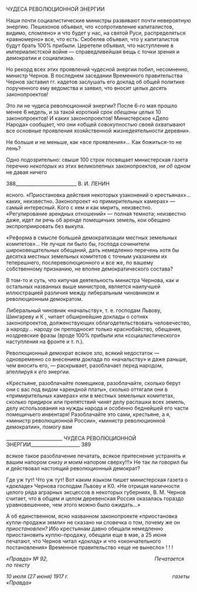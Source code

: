 ЧУДЕСА РЕВОЛЮЦИОННОЙ ЭНЕРГИИ

Наши почти социалистические министры развивают почти невероятную энергию. Пешехонов объявил, что «сопротивление капиталистов, видимо, сломлено» и что будет у нас, на святой Руси, распределяться «равномерно» все, что есть. Скобелев объявил, что у капиталистов будут брать 100% прибыли. Церетели объявил, что наступление в империалистской войне — справедливейшая вещь с точки зрения и демократии и со­циализма.

Но рекорд всех этих проявлений чудесной энергии побил, несомненно, министр Чернов. В последнем заседании Временного правительства Чернов заставил гг. кадетов заслушать его доклад об общей политике порученного ему ведомства и заявил, что вно­сит целых _десять_ законопроектов!

Это ли не чудеса революционной энергии? После 6-го мая прошло менее 6 недель, и за такой короткий срок _обещаны_ целых 10 законопроектов! И каких законопроектов! Министерское «Дело Народа» сообщает, что они «общей совокупностью своей охваты­вают все основные проявления хозяйственной жизнедеятельности деревни».

Не больше и не меньше, как «все проявления»... Как божиться-то не лень?

Одно подозрительно: свыше 100 строк посвящает министерская газета перечню _не­которых_ из этих великолепных законопроектов, _ни об одном_ не давая ничего

  

388__________________________ В. И. ЛЕНИН

ясного. «Приостановка действия некоторых узаконений о крестьянах»... каких, неиз­вестно. Законопроект «о примирительных камерах» — самый интересный. Кого с кем и как мирить, неизвестно. «Регулирование арендных отношений» — полная темнота; не­известно даже, идет ли речь об аренде помещичьих земель, кои обещано экспроприи­ровать без выкупа.

«Реформа в смысле большей демократизации местных земельных комитетов»... Не лучше ли было бы, господа сочинители широковещательных обещаний, дать немед­ленно перечень хотя бы десятка местных земельных комитетов с точным указанием их теперешнего, послереволюционного и все же, по вашему собственному признанию, не вполне демократического состава?

В том-то и суть, что кипучая деятельность министра Чернова, как и остальных на­званных выше министров, является наилучшей иллюстрацией различия между либе­ральным чиновником и революционным демократом.

Либеральный чиновник «начальству», т. е. господам Львову, Шингареву и К , читает обширнейшие доклады о сотнях законопроектов, долженствующих облагодетельство­вать человечество, а народу... народу он преподносит только краснобайство, обещания, ноздревские фразы (вроде 100% прибыли или «социалистического» наступления на фронте и т. п.).

Революционный демократ всякое зло, всякий недостаток — одновременно со внесе­нием доклада по «начальству» и даже раньше, чем вносить его, — раскрывает, разобла­чает перед народом, апеллируя к _его_ энергии.

«Крестьяне, разоблачайте помещиков, разоблачайте, сколько берут они с вас под ви­дом «арендной платы», сколько оттягали они в «примирительных камерах» или в мест­ных земельных комитетах, сколько придирок или препятствий чинят делу распашки всех земель, делу использования на нужды народа и особенно беднейшей его части по­мещичьего инвентаря! Разоблачайте это сами, крестьяне, а я, «министр революционной России», «министр революционной демократии», _помогу_ вам

  

________________________ ЧУДЕСА РЕВОЛЮЦИОННОЙ ЭНЕРГИИ_____________________ 389

всякое такое разоблачение печатать, всякое притеснение устранять и вашим напором снизу и моим напором сверху!!!» Не так ли говорил бы и действовал настоящий рево­люционный демократ?

Где уж тут! Что уж тут! Вот каким языком пишет министерская газета о «докладе» Чернова господам Львову и К0. «Не отрицая наличности целого ряда аграрных эксцес­сов в некоторых губерниях, В. М. Чернов считает, что в общем и целом деревенская Россия оказалась гораздо уравновешеннее, чем этого можно было ожидать...»

А об единственном, ясно названном законопроекте «приостановка купли-продажи земли» не сказано ни словечка о том, почему же он _приостановлен?_ Ибо крестьянам давно обещали немедленно приостановить куплю-продажу, обещали еще в мае, а 25 июня печатают, что Чернов читал «доклад» и что «окончательного постановления» Временное правительство «еще не вынесло» ! ! !

_«Правда» № 92,                                                                          Печатается по тексту_

_10 июля (27 июня) 1917 г.                                                                        газеты «Правда»_
